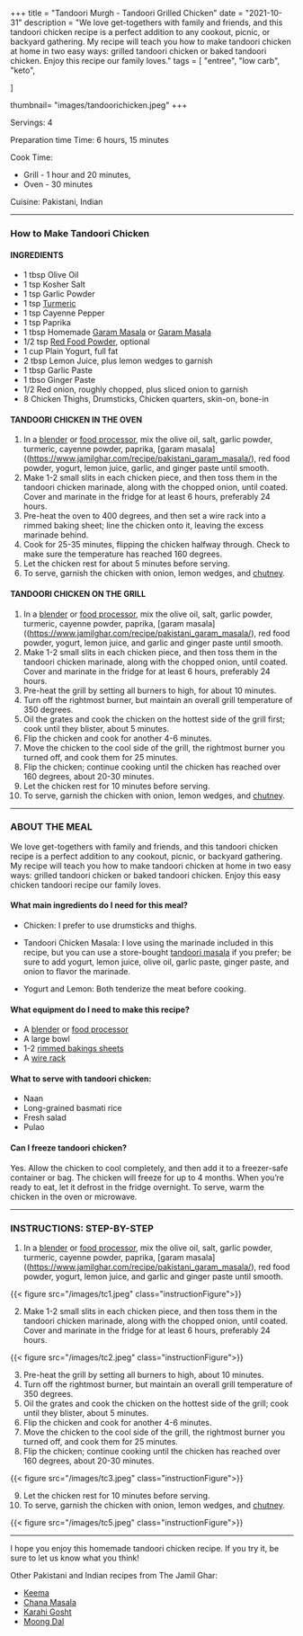+++
title = "Tandoori Murgh - Tandoori Grilled Chicken"
date = "2021-10-31"
description = "We love get-togethers with family and friends, and this tandoori chicken recipe is a perfect addition to any cookout, picnic, or backyard gathering. My recipe will teach you how to make tandoori chicken at home in two easy ways: grilled tandoori chicken or baked tandoori chicken. Enjoy this recipe our family loves."
tags = [
    "entree",
    "low carb",
    "keto",
   
]

thumbnail= "images/tandoorichicken.jpeg"
+++

Servings: 4 <!--more-->

Preparation time Time: 6 hours, 15 minutes 

Cook Time:
* Grill - 1 hour and 20 minutes, 
* Oven - 30 minutes 

Cuisine: Pakistani, Indian 

---- 

### How to Make Tandoori Chicken 

#### INGREDIENTS 

* 1 tbsp Olive Oil 
* 1 tsp Kosher Salt
* 1 tsp Garlic Powder
* 1 tsp [Turmeric](https://amzn.to/3cx3iao)
* 1 tsp Cayenne Pepper
* 1 tsp Paprika
* 1 tbsp Homemade [Garam Masala](https://www.jamilghar.com/recipe/pakistani_garam_masala/) or [Garam Masala](https://amzn.to/3u0tvEX) 
* 1/2 tsp [Red Food Powder](https://amzn.to/3b6L8vF), optional
* 1 cup Plain Yogurt, full fat 
* 2 tbsp Lemon Juice, plus lemon wedges to garnish
* 1 tbsp Garlic Paste 
* 1 tbso Ginger Paste 
* 1/2 Red onion, roughly chopped, plus sliced onion to garnish
* 8 Chicken Thighs, Drumsticks, Chicken quarters, skin-on, bone-in 

#### TANDOORI CHICKEN IN THE OVEN 

1. In a [blender](https://amzn.to/3GwEcFS) or [food processor](https://amzn.to/3Cs5k6e), mix the olive oil, salt, garlic powder, turmeric, cayenne powder, paprika, [garam masala]((https://www.jamilghar.com/recipe/pakistani_garam_masala/), red food powder, yogurt, lemon juice, garlic, and ginger paste until smooth. 
2. Make 1-2 small slits in each chicken piece, and then toss them in the tandoori chicken marinade, along with the chopped onion, until coated. Cover and marinate in the fridge for at least 6 hours, preferably 24 hours. 
3. Pre-heat the oven to 400 degrees, and then set a wire rack into a rimmed baking sheet; line the chicken onto it, leaving the excess marinade behind. 
4. Cook for 25-35 minutes, flipping the chicken halfway through. Check to make sure the temperature has reached 160 degrees. 
5. Let the chicken rest for about 5 minutes before serving. 
6. To serve, garnish the chicken with onion, lemon wedges, and [chutney](https://www.jamilghar.com/recipe/raita/). 

#### TANDOORI CHICKEN ON THE GRILL 

1. In a [blender](https://amzn.to/3GwEcFS) or [food processor](https://amzn.to/3Cs5k6e), mix the olive oil, salt, garlic powder, turmeric, cayenne powder, paprika, [garam masala]((https://www.jamilghar.com/recipe/pakistani_garam_masala/), red food powder, yogurt, lemon juice, and garlic and ginger paste until smooth. 
2. Make 1-2 small slits in each chicken piece, and then toss them in the tandoori chicken marinade, along with the chopped onion, until coated. Cover and marinate in the fridge for at least 6 hours, preferably 24 hours.
3. Pre-heat the grill by setting all burners to high, for about 10 minutes. 
4. Turn off the rightmost burner, but maintain an overall grill temperature of 350 degrees.
5. Oil the grates and cook the chicken on the hottest side of the grill first; cook until they blister, about 5 minutes.
6. Flip the chicken and cook for another 4-6 minutes. 
7. Move the chicken to the cool side of the grill, the rightmost burner you turned off, and cook them for 25 minutes.
8. Flip the chicken; continue cooking until the chicken has reached over 160 degrees, about 20-30 minutes. 
9. Let the chicken rest for 10 minutes before serving. 
10. To serve, garnish the chicken with onion, lemon wedges, and [chutney](https://www.jamilghar.com/recipe/raita/).  

---- 

### ABOUT THE MEAL 

We love get-togethers with family and friends, and this tandoori chicken recipe is a perfect addition to any cookout, picnic, or backyard gathering. My recipe will teach you how to make tandoori chicken at home in two easy ways: grilled tandoori chicken or baked tandoori chicken.  Enjoy this easy chicken tandoori recipe our family loves. 

#### What main ingredients do I need for this meal?

* Chicken: I prefer to use drumsticks and thighs. 

* Tandoori Chicken Masala: I love using the marinade included in this recipe, but you can use a store-bought [tandoori masala](https://amzn.to/3BrMAT0) if you prefer; be sure to add yogurt, lemon juice, olive oil, garlic paste, ginger paste, and onion to flavor the marinade. 

* Yogurt and Lemon: Both tenderize the meat before cooking. 

#### What equipment do I need to make this recipe?

* A [blender](https://amzn.to/3GwEcFS) or [food processor](https://amzn.to/3Cs5k6e)
* A large bowl 
* 1-2 [rimmed bakings sheets](https://amzn.to/3mmhAjd)
* A [wire rack](https://amzn.to/3mp5wxK)

#### What to serve with tandoori chicken: 

* Naan
* Long-grained basmati rice 
* Fresh salad 
* Pulao 

####  Can I freeze tandoori chicken?

Yes. Allow the chicken to cool completely, and then add it to a freezer-safe container or bag. The chicken will freeze for up to 4 months. When you’re ready to eat, let it defrost in the fridge overnight. To serve, warm the chicken in the oven or microwave. 

---- 

### INSTRUCTIONS: STEP-BY-STEP 

1. In a [blender](https://amzn.to/3GwEcFS) or [food processor](https://amzn.to/3Cs5k6e), mix the olive oil, salt, garlic powder, turmeric, cayenne powder, paprika,  [garam masala]((https://www.jamilghar.com/recipe/pakistani_garam_masala/), red food powder, yogurt, lemon juice, and garlic and ginger paste until smooth. 

{{< figure src="/images/tc1.jpeg" class="instructionFigure">}}


2. Make 1-2 small slits in each chicken piece, and then toss them in the tandoori chicken marinade, along with the chopped onion, until coated. Cover and marinate in the fridge for at least 6 hours, preferably 24 hours. 

{{< figure src="/images/tc2.jpeg" class="instructionFigure">}}


3. Pre-heat the grill by setting all burners to high, about 10 minutes. 
4. Turn off the rightmost burner, but maintain an overall grill temperature of 350 degrees.
5. Oil the grates and cook the chicken on the hottest side of the grill; cook until they blister, about 5 minutes.
6. Flip the chicken and cook for another 4-6 minutes. 
7. Move the chicken to the cool side of the grill, the rightmost burner you turned off, and cook them for 25 minutes.
8. Flip the chicken; continue cooking until the chicken has reached over 160 degrees, about 20-30 minutes. 

{{< figure src="/images/tc3.jpeg" class="instructionFigure">}}

9. Let the chicken rest for 10 minutes before serving. 
10. To serve, garnish the chicken with onion, lemon wedges, and [chutney](https://www.jamilghar.com/recipe/raita/). 

{{< figure src="/images/tc5.jpeg" class="instructionFigure">}}

----

I hope you enjoy this homemade tandoori chicken recipe. If you try it, be sure to let us know what you think!

Other Pakistani and Indian recipes from The Jamil Ghar:

* [Keema](https://www.jamilghar.com/recipe/aloo_qeema/) 
* [Chana Masala](https://www.jamilghar.com/recipe/chana_masala/)
* [Karahi Gosht](https://www.jamilghar.com/recipe/gosht_karahi/) 
* [Moong Dal](https://www.jamilghar.com/recipe/moong_dal/)

